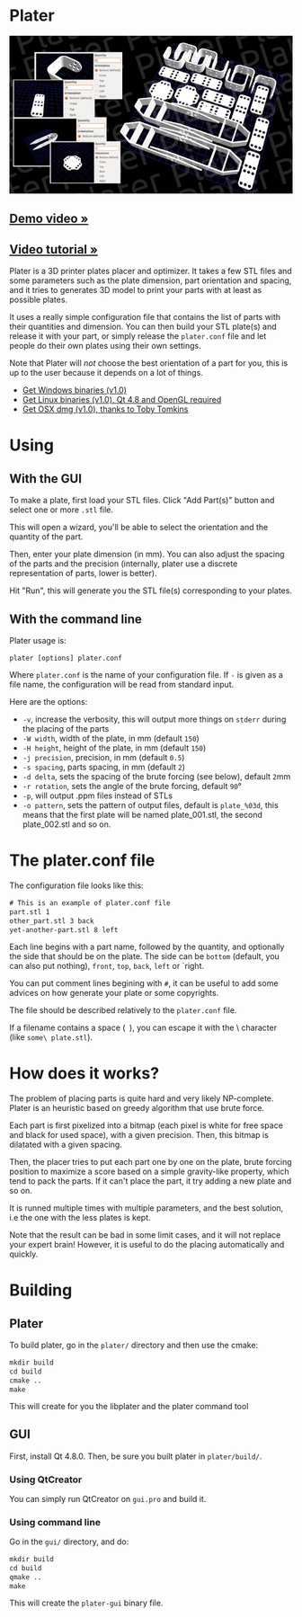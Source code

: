# Plater

![Plater](plater.jpg)

## [Demo video »](https://www.youtube.com/watch?v=WTK5fVQNPsI)

## [Video tutorial »](https://www.youtube.com/watch?v=_MwIhBSeAHM)

Plater is a 3D printer plates placer and optimizer. It takes a few STL files
and some parameters such as the plate dimension, part orientation and spacing,
and it tries to generates 3D model to print your parts with at least as possible
plates.

It uses a really simple configuration file that contains the list of parts with
their quantities and dimension. You can then build your STL plate(s) and release
it with your part, or simply release the `plater.conf` file and let people do
their own plates using their own settings.

Note that Plater will *not* choose the best orientation of a part for you, this is
up to the user because it depends on a lot of things.

* [Get Windows binaries (v1.0)](http://gregwar.com/plater/plater-win32-1.0.zip)
* [Get Linux binaries (v1.0), Qt 4.8 and OpenGL required](http://gregwar.com/plater/plater-linux-1.0.zip)
* [Get OSX dmg (v1.0), thanks to Toby Tomkins](http://gregwar.com/plater/plater-osx-1.0.dmg)

# Using

## With the GUI

To make a plate, first load your STL files. Click "Add Part(s)" button and select
one or more `.stl` file.

This will open a wizard, you'll be able to select the orientation and the quantity
of the part.

Then, enter your plate dimension (in mm). You can also adjust the spacing of the
parts and the precision (internally, plater use a discrete representation of parts,
lower is better).

Hit "Run", this will generate you the STL file(s) corresponding to your plates.

## With the command line

Plater usage is:

```
plater [options] plater.conf
```

Where `plater.conf` is the name of your configuration file. If `-` is given as a
file name, the configuration will be read from standard input.

Here are the options:

* `-v`, increase the verbosity, this will output more things on `stderr` during
  the placing of the parts
* `-W width`, width of the plate, in mm (default `150`)
* `-H height`, height of the plate, in mm (default `150`)
* `-j precision`, precision, in mm (default `0.5`)
* `-s spacing`, parts spacing, in mm (default `2`)
* `-d delta`, sets the spacing of the brute forcing (see below), default `2`mm
* `-r rotation`, sets the angle of the brute forcing, default `90`°
* `-p`, will output .ppm files instead of STLs
* `-o pattern`, sets the pattern of output files, default is `plate_%03d`, this
  means that the first plate will be named plate_001.stl, the second plate_002.stl
  and so on.

# The plater.conf file

The configuration file looks like this:

```
# This is an example of plater.conf file
part.stl 1
other_part.stl 3 back
yet-another-part.stl 8 left
```

Each line begins with a part name, followed by the quantity, and optionally the side
that should be on the plate. The side can be `bottom` (default, you can also put
nothing), `front`, `top`, `back`, `left` or `right.

You can put comment lines begining with `#`, it can be useful to add some advices
on how generate your plate or some copyrights.

The file should be described relatively to the `plater.conf` file.

If a filename contains a space (` `), you can escape it with the \ character (like 
`some\ plate.stl`).

# How does it works?

The problem of placing parts is quite hard and very likely NP-complete. Plater is
an heuristic based on greedy algorithm that use brute force.

Each part is first pixelized into a bitmap (each pixel is white for free space and 
black for used space), with a given precision. Then, this bitmap is dilatated with
a given spacing.

Then, the placer tries to put each part one by one on the plate, brute forcing
position to maximize a score based on a simple gravity-like property, which tend to
pack the parts. If it can't place the part, it try adding a new plate and so on.

It is runned multiple times with multiple parameters, and the best solution, i.e the
one with the less plates is kept.

Note that the result can be bad in some limit cases, and it will not replace your
expert brain! However, it is useful to do the placing automatically and quickly.

# Building

## Plater

To build plater, go in the `plater/` directory and then use the cmake:

```
mkdir build
cd build
cmake ..
make
```

This will create for you the libplater and the plater command tool

## GUI

First, install Qt 4.8.0. Then, be sure you built plater in `plater/build/`.

### Using QtCreator

You can simply run QtCreator on `gui.pro` and build it.

### Using command line

Go in the `gui/` directory, and do:

```
mkdir build
cd build
qmake ..
make
```

This will create the `plater-gui` binary file.

